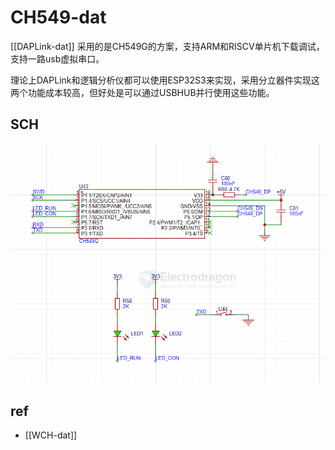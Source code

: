 
# CH549-dat

[[DAPLink-dat]] 采用的是CH549G的方案，支持ARM和RISCV单片机下载调试，支持一路usb虚拟串口。

理论上DAPLink和逻辑分析仪都可以使用ESP32S3来实现，采用分立器件实现这两个功能成本较高，但好处是可以通过USBHUB并行使用这些功能。



## SCH 

![](2025-08-19-17-00-42.png)


## ref 

- [[WCH-dat]]